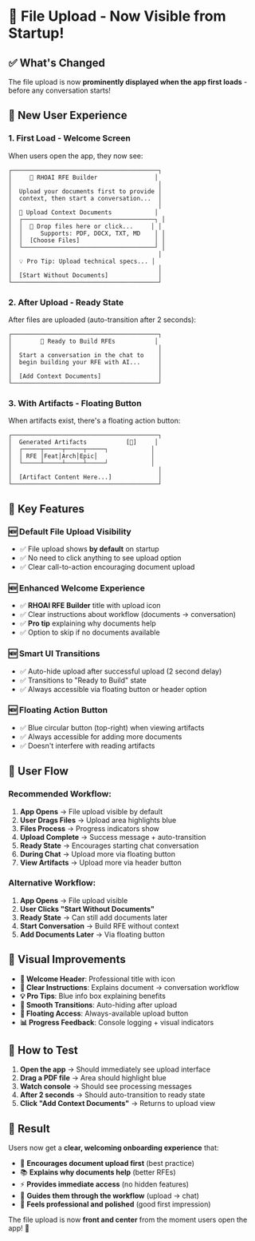 # 🚀 File Upload - Now Visible from Startup!

## ✅ **What's Changed**

The file upload is now **prominently displayed when the app first loads** - before any conversation starts!

## 🎯 **New User Experience**

### **1. First Load - Welcome Screen** 
When users open the app, they now see:

```
┌─────────────────────────────────────────┐
│     🔼 RHOAI RFE Builder                │
│                                         │
│  Upload your documents first to provide │
│  context, then start a conversation...  │
│                                         │
│  📄 Upload Context Documents            │
│  ┌─────────────────────────────────────┐ │
│  │  🔼 Drop files here or click...     │ │
│  │     Supports: PDF, DOCX, TXT, MD    │ │
│  │  [Choose Files]                     │ │
│  └─────────────────────────────────────┘ │
│                                         │
│  💡 Pro Tip: Upload technical specs... │
│                                         │
│  [Start Without Documents]              │
└─────────────────────────────────────────┘
```

### **2. After Upload - Ready State**
After files are uploaded (auto-transition after 2 seconds):

```
┌─────────────────────────────────────────┐
│        📄 Ready to Build RFEs           │
│                                         │
│  Start a conversation in the chat to    │
│  begin building your RFE with AI...     │
│                                         │
│  [Add Context Documents]                │
└─────────────────────────────────────────┘
```

### **3. With Artifacts - Floating Button**
When artifacts exist, there's a floating action button:

```
┌─────────────────────────────────────────┐
│  Generated Artifacts           [🔼]     │
│  ┌─────┬─────┬─────┬─────┐            │
│  │ RFE │Feat│Arch│Epic│               │
│  └─────┴─────┴─────┴─────┘            │
│                                         │
│  [Artifact Content Here...]             │
└─────────────────────────────────────────┘
```

## 🔧 **Key Features**

### **🆕 Default File Upload Visibility**
- ✅ File upload shows **by default** on startup
- ✅ No need to click anything to see upload option
- ✅ Clear call-to-action encouraging document upload

### **🆕 Enhanced Welcome Experience**
- ✅ **RHOAI RFE Builder** title with upload icon
- ✅ Clear instructions about workflow (documents → conversation)
- ✅ **Pro tip** explaining why documents help
- ✅ Option to skip if no documents available

### **🆕 Smart UI Transitions**
- ✅ Auto-hide upload after successful upload (2 second delay)
- ✅ Transitions to "Ready to Build" state
- ✅ Always accessible via floating button or header option

### **🆕 Floating Action Button**
- ✅ Blue circular button (top-right) when viewing artifacts
- ✅ Always accessible for adding more documents
- ✅ Doesn't interfere with reading artifacts

## 🎪 **User Flow**

### **Recommended Workflow:**
1. **App Opens** → File upload visible by default
2. **User Drags Files** → Upload area highlights blue
3. **Files Process** → Progress indicators show
4. **Upload Complete** → Success message + auto-transition
5. **Ready State** → Encourages starting chat conversation
6. **During Chat** → Upload more via floating button
7. **View Artifacts** → Upload more via header button

### **Alternative Workflow:**
1. **App Opens** → File upload visible
2. **User Clicks "Start Without Documents"**
3. **Ready State** → Can still add documents later
4. **Start Conversation** → Build RFE without context
5. **Add Documents Later** → Via floating button

## 📱 **Visual Improvements**

- **🎨 Welcome Header**: Professional title with icon
- **📝 Clear Instructions**: Explains document → conversation workflow  
- **💡 Pro Tips**: Blue info box explaining benefits
- **🔄 Smooth Transitions**: Auto-hiding after upload
- **🎯 Floating Access**: Always-available upload button
- **📊 Progress Feedback**: Console logging + visual indicators

## 🧪 **How to Test**

1. **Open the app** → Should immediately see upload interface
2. **Drag a PDF file** → Area should highlight blue
3. **Watch console** → Should see processing messages
4. **After 2 seconds** → Should auto-transition to ready state
5. **Click "Add Context Documents"** → Returns to upload view

## 🎉 **Result**

Users now get a **clear, welcoming onboarding experience** that:
- 🎯 **Encourages document upload first** (best practice)
- 📚 **Explains why documents help** (better RFEs)
- ⚡ **Provides immediate access** (no hidden features)
- 🔄 **Guides them through the workflow** (upload → chat)
- 🎪 **Feels professional and polished** (good first impression)

The file upload is now **front and center** from the moment users open the app! 🚀
